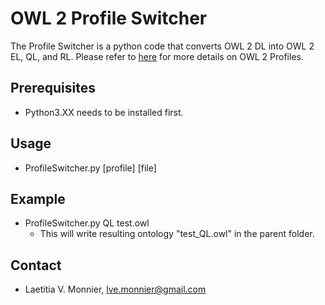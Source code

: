 # OWL 2 Profile Switcher
The Profile Switcher is a python code that converts OWL 2 DL into OWL 2 EL, QL, and RL.
Please refer to [here](https://www.w3.org/TR/owl2-profiles/) for more details on OWL 2 Profiles.

## Prerequisites
- Python3.XX needs to be installed first.

## Usage
- ProfileSwitcher.py [profile] [file]

## Example
- ProfileSwitcher.py QL test.owl
  - This will write resulting ontology "test_QL.owl" in the parent folder.

## Contact
- Laetitia V. Monnier, lve.monnier@gmail.com
